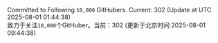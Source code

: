 Committed to Following `10,000` GitHubers. Current: <!-- FOLLOWING_COUNT -->302<!-- FOLLOWING_COUNT --> (Update at UTC <!-- LAST_UPDATED -->2025-08-01 01:44:38<!-- LAST_UPDATED -->)<br>
致力于关注`10,000`个GitHuber。当前：<!-- FOLLOWING_COUNT -->302<!-- FOLLOWING_COUNT --> (更新于北京时间 <!-- LAST_UPDATED_CST -->2025-08-01 09:44:38<!-- LAST_UPDATED_CST -->)
